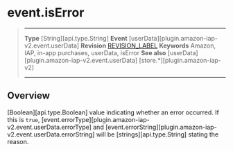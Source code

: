 # event.isError

> --------------------- ------------------------------------------------------------------------------------------
> __Type__              [String][api.type.String]
> __Event__             [userData][plugin.amazon-iap-v2.event.userData]
> __Revision__          [REVISION_LABEL](REVISION_URL)
> __Keywords__          Amazon, IAP, in-app purchases, userData, isError
> __See also__			[userData][plugin.amazon-iap-v2.event.userData]
>						[store.*][plugin.amazon-iap-v2]
> --------------------- ------------------------------------------------------------------------------------------

## Overview

[Boolean][api.type.Boolean] value indicating whether an error occurred. If this is `true`, [event.errorType][plugin.amazon-iap-v2.event.userData.errorType] and [event.errorString][plugin.amazon-iap-v2.event.userData.errorString] will be [strings][api.type.String] stating the reason.
